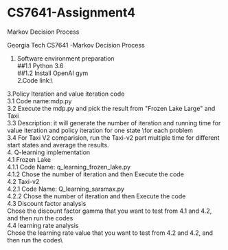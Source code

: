 # CS7641-Assignment4
Markov Decision Process

Georgia Tech CS7641 -Markov Decision Process

1. Software environment preparation\
##1.1 Python 3.6\
##1.2 Install OpenAI gym\
2.Code link:\
	
3.Policy Iteration and value iteration code\
	3.1 Code name:mdp.py\
	3.2 Execute the mdp.py and pick the result from "Frozen Lake Large" and Taxi\
	3.3 Description: it will generate the number of iteration and running time for value iteration and policy iteration for one state \for each problem\
	3.4 For Taxi V2 comparision, run the Taxi-v2 part multiple time for different start states and average the results.\
4. Q-learning implementation\
	4.1 Frozen Lake\
		4.1.1 Code Name: q_learning_frozen_lake.py\
		4.1.2 Chose the number of iteration and then Execute the code\
	4.2 Taxi-v2\
		4.2.1 Code Name: Q_learning_sarsmax.py\
		4.2.2 Chose the number of iteration and then Execute the code\
	4.3 Discount factor analysis\
		Chose the discount factor gamma that you want to test from 4.1 and 4.2, and then run the codes\
	4.4 learning rate analysis\
		Chose the learning rate value that you want to test from 4.2 and 4.2, and then run the codes\
